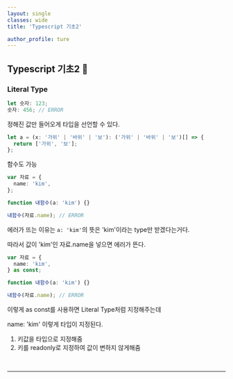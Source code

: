 ```yaml
---
layout: single
classes: wide
title: 'Typescript 기초2'

author_profile: ture
---
```


## Typescript 기초2 🔑

### Literal Type

```typescript
let 숫자: 123;
숫자: 456; // ERROR
```

정해진 값만 들어오게 타입을 선언할 수 있다.

```typescript
let a = (x: '가위' | '바위' | '보'): ('가위' | '바위' | '보')[] => {
  return ['가위', '보'];
};
```

함수도 가능

```typescript
var 자료 = {
  name: 'kim',
};

function 내함수(a: 'kim') {}

내함수(자료.name); // ERROR
```

에러가 뜨는 이유는 `a: 'kim'`의 뜻은 'kim'이라는 type만 받겠다는거다.

따라서 값이 'kim'인 자료.name을 넣으면 에러가 뜬다.

```typescript
var 자료 = {
  name: 'kim',
} as const;

function 내함수(a: 'kim') {}

내함수(자료.name); // ERROR
```

이렇게 as const를 사용하면 Literal Type처럼 지정해주는데

name: 'kim' 이렇게 타입이 지정된다.

1. 키값을 타입으로 지정해줌
2. 키를 readonly로 지정하여 값이 변하지 않게해줌

<br>
<hr>
<br>
